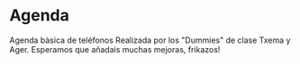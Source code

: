 # Agenda
Agenda bàsica de teléfonos
Realizada por los "Dummies" de clase Txema y Ager.
Esperamos que añadais muchas mejoras, frikazos!
